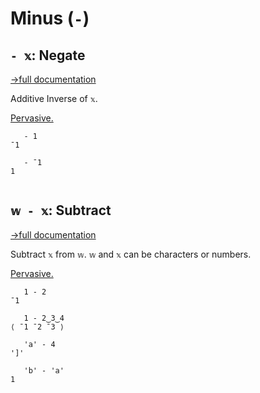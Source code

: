 # Minus (`-`)

## `- 𝕩`: Negate
[→full documentation](https://mlochbaum.github.io/BQN/doc/arithmetic.html#basic-arithmetic)

Additive Inverse of `𝕩`.

[Pervasive.](https://mlochbaum.github.io/BQN/doc/arithmetic.html#pervasion)

```bqn
   - 1
¯1

   - ¯1
1


```
## `𝕨 - 𝕩`: Subtract
[→full documentation](https://mlochbaum.github.io/BQN/doc/arithmetic.html#basic-arithmetic)

Subtract `𝕩` from `𝕨`. `𝕨` and `𝕩` can be characters or numbers.

[Pervasive.](https://mlochbaum.github.io/BQN/doc/arithmetic.html#pervasion)

```bqn
   1 - 2
¯1

   1 - 2‿3‿4
⟨ ¯1 ¯2 ¯3 ⟩

   'a' - 4
']'

   'b' - 'a'
1
```
